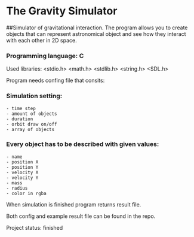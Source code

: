# The Gravity Simulator

##Simulator of gravitational interaction.
The program allows you to create objects that can represent astronomical object and see how they interact with each other in 2D space.

### Programming language: C

Used libraries: 
 <stdio.h>
 <math.h>
 <stdlib.h>
 <string.h>
 <SDL.h>

Program needs confing file that consits:

### Simulation setting:
	- time step
	- amount of objects
	- duration
	- orbit draw on/off
	- array of objects


### Every object has to be described with given values:
	- name
	- position X
	- position Y
	- velocity X
	- velocity Y
	- mass
	- radius
	- color in rgba

When simulation is finished program returns result file.

Both config and example result file can be found in the repo.




Project status: finished
